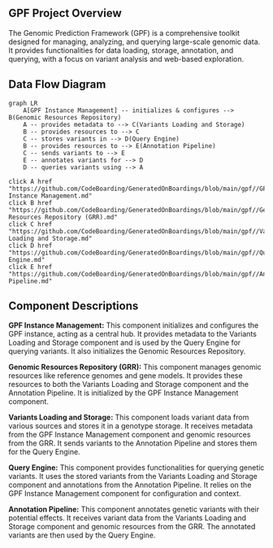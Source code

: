 ## GPF Project Overview

The Genomic Prediction Framework (GPF) is a comprehensive toolkit designed for managing, analyzing, and querying large-scale genomic data. It provides functionalities for data loading, storage, annotation, and querying, with a focus on variant analysis and web-based exploration.

## Data Flow Diagram

```mermaid
graph LR
    A[GPF Instance Management] -- initializes & configures --> B(Genomic Resources Repository)
    A -- provides metadata to --> C(Variants Loading and Storage)
    B -- provides resources to --> C
    C -- stores variants in --> D(Query Engine)
    B -- provides resources to --> E(Annotation Pipeline)
    C -- sends variants to --> E
    E -- annotates variants for --> D
    D -- queries variants using --> A

click A href "https://github.com/CodeBoarding/GeneratedOnBoardings/blob/main/gpf//GPF Instance Management.md"
click B href "https://github.com/CodeBoarding/GeneratedOnBoardings/blob/main/gpf//Genomic Resources Repository (GRR).md"
click C href "https://github.com/CodeBoarding/GeneratedOnBoardings/blob/main/gpf//Variants Loading and Storage.md"
click D href "https://github.com/CodeBoarding/GeneratedOnBoardings/blob/main/gpf//Query Engine.md"
click E href "https://github.com/CodeBoarding/GeneratedOnBoardings/blob/main/gpf//Annotation Pipeline.md"
```

## Component Descriptions

**GPF Instance Management:** This component initializes and configures the GPF instance, acting as a central hub. It provides metadata to the Variants Loading and Storage component and is used by the Query Engine for querying variants. It also initializes the Genomic Resources Repository.

**Genomic Resources Repository (GRR):** This component manages genomic resources like reference genomes and gene models. It provides these resources to both the Variants Loading and Storage component and the Annotation Pipeline. It is initialized by the GPF Instance Management component.

**Variants Loading and Storage:** This component loads variant data from various sources and stores it in a genotype storage. It receives metadata from the GPF Instance Management component and genomic resources from the GRR. It sends variants to the Annotation Pipeline and stores them for the Query Engine.

**Query Engine:** This component provides functionalities for querying genetic variants. It uses the stored variants from the Variants Loading and Storage component and annotations from the Annotation Pipeline. It relies on the GPF Instance Management component for configuration and context.

**Annotation Pipeline:** This component annotates genetic variants with their potential effects. It receives variant data from the Variants Loading and Storage component and genomic resources from the GRR. The annotated variants are then used by the Query Engine.